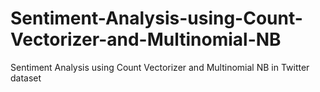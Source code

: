 # Sentiment-Analysis-using-Count-Vectorizer-and-Multinomial-NB
Sentiment Analysis using Count Vectorizer and Multinomial NB in Twitter dataset
